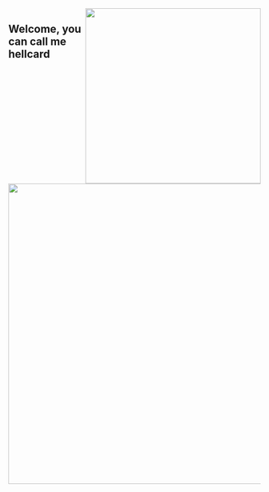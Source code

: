 <img align="right" src="https://github.com/hellcard/hellcard/blob/main/assets/arlecchino_main.jpg" width="350" />
<img align="left" src="https://github.com/hellcard/hellcard/blob/main/assets/about_me.jpg" width="600" />
<p align="left"><h2>Welcome, you can call me hellcard</h2><br></p>
